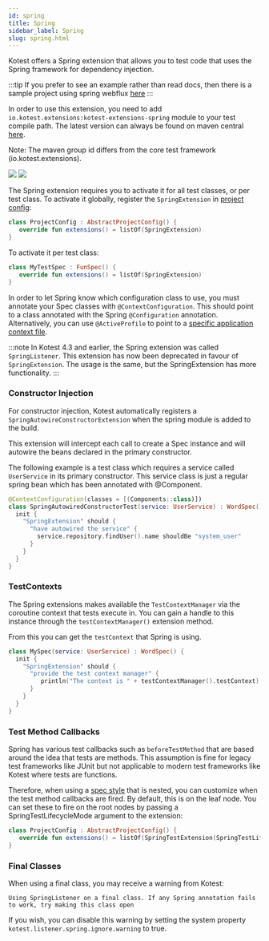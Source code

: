 ```yaml
---
id: spring
title: Spring
sidebar_label: Spring
slug: spring.html
---
```


Kotest offers a Spring extension that allows you to test code that uses the Spring framework for dependency injection.

:::tip
If you prefer to see an example rather than read docs, then there is a sample project using spring webflux [here](https://github.com/kotest/kotest-examples-spring-webflux)
:::

In order to use this extension, you need to add `io.kotest.extensions:kotest-extensions-spring` module to your test compile path. The latest version can always be found on maven central [here](https://search.maven.org/search?q=a:kotest-extensions-spring%20AND%20g:io.kotest.extensions).

Note: The maven group id differs from the core test framework (io.kotest.extensions).

[<img src="https://img.shields.io/maven-central/v/io.kotest.extensions/kotest-extensions-spring.svg?label=latest%20release"/>](https://search.maven.org/artifact/io.kotest.extensions/kotest-extensions-spring)
[<img src="https://img.shields.io/nexus/s/https/oss.sonatype.org/io.kotest.extensions/kotest-extensions-spring.svg?label=latest%20snapshot"/>](https://oss.sonatype.org/content/repositories/snapshots/io/kotest/extensions/kotest-extensions-spring/)


The Spring extension requires you to activate it for all test classes, or per test class. To activate it globally,
register the `SpringExtension` in [project config](../framework/project_config.md):

```kotlin
class ProjectConfig : AbstractProjectConfig() {
   override fun extensions() = listOf(SpringExtension)
}
```

To activate it per test class:

```kotlin
class MyTestSpec : FunSpec() {
   override fun extensions() = listOf(SpringExtension)
}
```

In order to let Spring know which configuration class to use, you must annotate your Spec classes with `@ContextConfiguration`.
This should point to a class annotated with the Spring `@Configuration` annotation. Alternatively, you can use `@ActiveProfile` to
point to a [specific application context file](https://docs.spring.io/spring-boot/docs/current/reference/html/boot-features-profiles.html).

:::note
In Kotest 4.3 and earlier, the Spring extension was called `SpringListener`. This extension has now been deprecated in favour of `SpringExtension`. The usage is the same, but the SpringExtension has more functionality. 
:::

### Constructor Injection

For constructor injection, Kotest automatically registers a `SpringAutowireConstructorExtension`
when the spring module is added to the build.

This extension will intercept each call to create a Spec instance
and will autowire the beans declared in the primary constructor.

The following example is a test class which requires a service called `UserService` in its primary constructor. This service
class is just a regular spring bean which has been annotated with @Component.

```kotlin
@ContextConfiguration(classes = [(Components::class)])
class SpringAutowiredConstructorTest(service: UserService) : WordSpec() {
  init {
    "SpringExtension" should {
      "have autowired the service" {
        service.repository.findUser().name shouldBe "system_user"
      }
    }
  }
}
```


### TestContexts

The Spring extensions makes available the `TestContextManager` via the coroutine context that tests execute in. You can
gain a handle to this instance through the `testContextManager()` extension method.

From this you can get the `testContext` that Spring is using.

```kotlin
class MySpec(service: UserService) : WordSpec() {
  init {
    "SpringExtension" should {
      "provide the test context manager" {
         println("The context is " + testContextManager().testContext)
      }
    }
  }
}
```


### Test Method Callbacks

Spring has various test callbacks such as `beforeTestMethod` that are based around the idea that tests are methods.
This assumption is fine for legacy test frameworks like JUnit but not applicable to modern test frameworks like Kotest where tests are functions.

Therefore, when using a [spec style](../framework/styles.md) that is nested, you can customize when the test method callbacks are fired.
By default, this is on the leaf node. You can set these to fire on the root nodes by passing a SpringTestLifecycleMode argument to the extension:

```kotlin
class ProjectConfig : AbstractProjectConfig() {
   override fun extensions() = listOf(SpringTestExtension(SpringTestLifecycleMode.Root))
}
```



### Final Classes

When using a final class, you may receive a warning from Kotest:

`Using SpringListener on a final class. If any Spring annotation fails to work, try making this class open`

If you wish, you can disable this warning by setting the system property `kotest.listener.spring.ignore.warning` to true.

